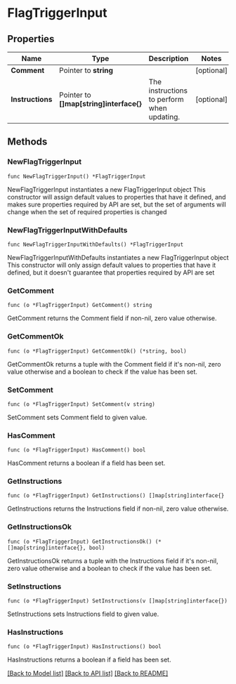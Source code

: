 # FlagTriggerInput

## Properties

Name | Type | Description | Notes
------------ | ------------- | ------------- | -------------
**Comment** | Pointer to **string** |  | [optional] 
**Instructions** | Pointer to **[]map[string]interface{}** | The instructions to perform when updating. | [optional] 

## Methods

### NewFlagTriggerInput

`func NewFlagTriggerInput() *FlagTriggerInput`

NewFlagTriggerInput instantiates a new FlagTriggerInput object
This constructor will assign default values to properties that have it defined,
and makes sure properties required by API are set, but the set of arguments
will change when the set of required properties is changed

### NewFlagTriggerInputWithDefaults

`func NewFlagTriggerInputWithDefaults() *FlagTriggerInput`

NewFlagTriggerInputWithDefaults instantiates a new FlagTriggerInput object
This constructor will only assign default values to properties that have it defined,
but it doesn't guarantee that properties required by API are set

### GetComment

`func (o *FlagTriggerInput) GetComment() string`

GetComment returns the Comment field if non-nil, zero value otherwise.

### GetCommentOk

`func (o *FlagTriggerInput) GetCommentOk() (*string, bool)`

GetCommentOk returns a tuple with the Comment field if it's non-nil, zero value otherwise
and a boolean to check if the value has been set.

### SetComment

`func (o *FlagTriggerInput) SetComment(v string)`

SetComment sets Comment field to given value.

### HasComment

`func (o *FlagTriggerInput) HasComment() bool`

HasComment returns a boolean if a field has been set.

### GetInstructions

`func (o *FlagTriggerInput) GetInstructions() []map[string]interface{}`

GetInstructions returns the Instructions field if non-nil, zero value otherwise.

### GetInstructionsOk

`func (o *FlagTriggerInput) GetInstructionsOk() (*[]map[string]interface{}, bool)`

GetInstructionsOk returns a tuple with the Instructions field if it's non-nil, zero value otherwise
and a boolean to check if the value has been set.

### SetInstructions

`func (o *FlagTriggerInput) SetInstructions(v []map[string]interface{})`

SetInstructions sets Instructions field to given value.

### HasInstructions

`func (o *FlagTriggerInput) HasInstructions() bool`

HasInstructions returns a boolean if a field has been set.


[[Back to Model list]](../README.md#documentation-for-models) [[Back to API list]](../README.md#documentation-for-api-endpoints) [[Back to README]](../README.md)



